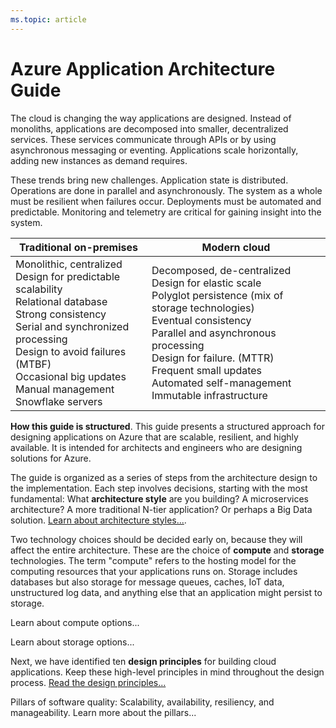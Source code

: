 ```yaml
---
ms.topic: article
---
```


# Azure Application Architecture Guide

The cloud is changing the way applications are designed. Instead of monoliths, applications are decomposed into smaller, decentralized services. These services communicate through APIs or by using asynchronous messaging or eventing. Applications scale horizontally, adding new instances as demand requires. 

These trends bring new challenges. Application state is distributed. Operations are done in parallel and asynchronously. The system as a whole must be resilient when failures occur. Deployments must be automated and predictable. Monitoring and telemetry are critical for gaining insight into the system.

<table>
<thead>
    <tr><th>Traditional on-premises</th><th>Modern cloud</th></tr>
</thead>
<tbody>
<tr><td>Monolithic, centralized<br/>
Design for predictable scalability<br/>
Relational database<br/>
Strong consistency<br/>
Serial and synchronized processing<br/>
Design to avoid failures (MTBF)<br/>
Occasional big updates<br/>
Manual management<br/>
Snowflake servers</td>
<td>
Decomposed, de-centralized<br/>
Design for elastic scale<br/>
Polyglot persistence (mix of storage technologies)<br/>
Eventual consistency<br/>
Parallel and asynchronous processing<br/>
Design for failure. (MTTR)<br/>
Frequent small updates<br/>
Automated self-management<br/>
Immutable infrastructure<br/>
</td>
</tbody>
</table>


**How this guide is structured**. This guide presents a structured approach for designing applications on Azure that are scalable, resilient, and highly available. It is intended for architects and engineers who are designing solutions for Azure. 

<object data="./images/guide-steps.svg" type="image/svg+xml"></object>

The guide is organized as a series of steps from the architecture design to the implementation. Each step involves decisions, starting with the most fundamental: What **architecture style** are you building? A microservices architecture? A more traditional N-tier application? Or perhaps a Big Data solution. [Learn about architecture styles...][arch-styles].  

Two technology choices should be decided early on, because they will affect the entire architecture. These are the choice of **compute** and **storage** technologies. The term "compute" refers to the hosting model for the computing resources that your applications runs on. Storage includes databases but also storage for message queues, caches, IoT data, unstructured log data, and anything else that an application might persist to storage. 

Learn about compute options...

Learn about storage options...

Next, we have identified ten **design principles** for building cloud applications. Keep these high-level principles in mind throughout the design process. [Read the design principles...][design-principles] 

Pillars of software quality: Scalability, availability, resiliency, and manageability. Learn more about the pillars...


[arch-styles]: ./architecture-styles/index.md
[design-principles]: ./design-principes/index.md
